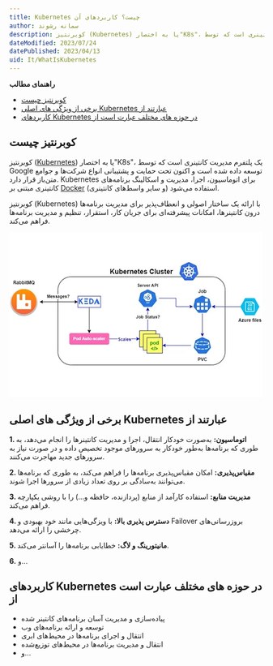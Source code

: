 ```yaml
---
title: Kubernetes چیست؟ کاربردهای آن
author: سمانه رشوند
description: کوبرنتیز (Kubernetes) یا به اختصار"K8s"، یک پلتفرم مدیریت کانتینری است که توسط Google توسعه داده شده است 
dateModified: 2023/07/24  
datePublished: 2023/04/13   
uid: It/WhatIsKubernetes
---
```

**راهنمای مطالب**

- [کوبرنتیز چیست](#کوبرنتیز-چیست)
- [برخی از ویژگی های اصلی Kubernetes عبارتند از](#برخی-از-ویژگی-های-اصلی-kubernetes-عبارتند-از)
- [کاربردهای Kubernetes در حوزه های مختلف عبارت است از](#کاربردهای-kubernetes-در-حوزه-های-مختلف-عبارت-است-از)


## کوبرنتیز چیست
کوبرنتیز (<a href="https://kubernetes.io/" target="_blank">Kubernetes</a>) یا به اختصار"K8s"، یک پلتفرم مدیریت کانتینری است که توسط Google توسعه داده شده است و اکنون تحت حمایت و پشتیبانی انواع شرکت‌ها و جوامع متن‌باز قرار دارد. Kubernetes برای اتوماسیون، اجرا، مدیریت و اسکالینگ برنامه‌های کانتینری مبتنی بر <a href="https://www.hooshkar.com/Wiki/InformationTechnology/WhatIsDocker" target="_blank">Docker</a> (و سایر واسط‌های کانتینری) استفاده می‌شود.



کوبرنتیز (Kubernetes) با ارائه یک ساختار اصولی و انعطاف‌پذیر برای مدیریت برنامه‌ها درون کانتینرها، امکانات پیشرفته‌ای برای جریان کار، استقرار، تنظیم و مدیریت برنامه‌ها فراهم می‌کند. 

!["Kubernetes"](./Images/Kubernetes.webp)

## برخی از ویژگی های اصلی Kubernetes عبارتند از

**1. اتوماسیون:** به‌صورت خودکار انتقال، اجرا و مدیریت کانتینرها را انجام می‌دهد، به طوری که برنامه‌ها به‌طور خودکار به سرورهای موجود تخصیص داده و در صورت نیاز به سرورهای جدید مهاجرت می‌کنند.

**2. مقیاس‌پذیری:** امکان مقیاس‌پذیری برنامه‌ها را فراهم می‌کند، به طوری که برنامه‌ها می‌توانند به‌سادگی بر روی تعداد زیادی از سرورها اجرا شوند.

**3. مدیریت منابع:** استفاده کارآمد از منابع (پردازنده، حافظه و...) را با روشی یکپارچه فراهم می‌کند.

**4. دسترس پذیری بالا:** با ویزگی‌هایی مانند خود بهبودی و Failover بروزرسانی‌های چرخشی را ارائه می‌دهد.

**5. مانیتورینگ و لاگ:** خطایابی برنامه‌ها را آسانتر می‌کند.

**6.** و...


## کاربردهای Kubernetes در حوزه های مختلف عبارت است از

* پیاده‌سازی و مدیریت آسان برنامه‌های کانتینر شده
* توسعه و ارائه برنامه‌های وب
* انتقال و اجرای برنامه‌ها در محیط‌های ابری
* انتقال و مدیریت برنامه‌ها در محیط‌های توزیع‌شده
* و...


[کوبرنتیز چیست؟]: #بلیزر-چیست
[برخی از ویژگی های اصلی Kubernetes عبارتند از]: #برخی-از-ویژگی-های-اصلی-Kubernetes-عبارتند-از
[کاربردهای Kubernetes در حوزه های مختلف عبارت است از]: #کاربردهای-Kubernetes-در-حوزه-های-مختلف-عبارت-است-از